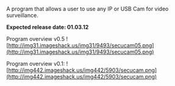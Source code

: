 A program that allows a user to use any IP or USB Cam for video surveillance.

**Expected release date: 01.03.12**

Program overview v0.5
![http://img31.imageshack.us/img31/9493/secucam05.png](http://img31.imageshack.us/img31/9493/secucam05.png)

Program overview v0.1:
![http://img442.imageshack.us/img442/5903/secucam.png](http://img442.imageshack.us/img442/5903/secucam.png)